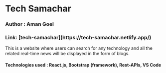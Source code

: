 <h1>Tech Samachar</h1>
<h3>Author : Aman Goel</h3>
<h3>Link:  [tech-samachar](https://tech-samachar.netlify.app/)</h3>
<p> This is a website where users can search for any technology and all the related real-time news will be displayed in the form of blogs.<br><h4>Technologies used : <b>React.js</b>, <b>Bootstrap</b> (framework), <b>Rest-APIs</b>, <b>VS Code</b></h4></p>
